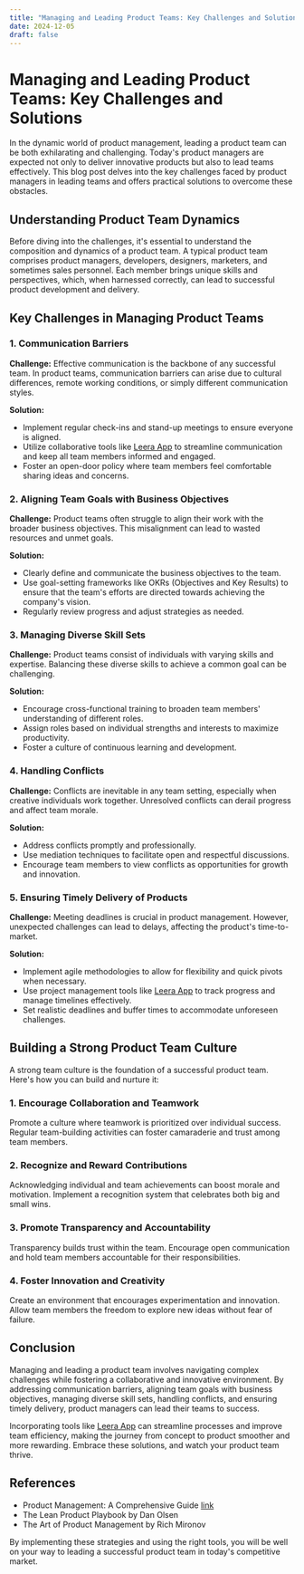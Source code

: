 ```yaml
---
title: "Managing and Leading Product Teams: Key Challenges and Solutions"
date: 2024-12-05
draft: false
---
```

# Managing and Leading Product Teams: Key Challenges and Solutions

In the dynamic world of product management, leading a product team can be both exhilarating and challenging. Today's product managers are expected not only to deliver innovative products but also to lead teams effectively. This blog post delves into the key challenges faced by product managers in leading teams and offers practical solutions to overcome these obstacles.

## Understanding Product Team Dynamics

Before diving into the challenges, it's essential to understand the composition and dynamics of a product team. A typical product team comprises product managers, developers, designers, marketers, and sometimes sales personnel. Each member brings unique skills and perspectives, which, when harnessed correctly, can lead to successful product development and delivery.

## Key Challenges in Managing Product Teams

### 1. Communication Barriers

**Challenge:**
Effective communication is the backbone of any successful team. In product teams, communication barriers can arise due to cultural differences, remote working conditions, or simply different communication styles.

**Solution:**
- Implement regular check-ins and stand-up meetings to ensure everyone is aligned.
- Utilize collaborative tools like [Leera App](https://leera.app) to streamline communication and keep all team members informed and engaged.
- Foster an open-door policy where team members feel comfortable sharing ideas and concerns.

### 2. Aligning Team Goals with Business Objectives

**Challenge:**
Product teams often struggle to align their work with the broader business objectives. This misalignment can lead to wasted resources and unmet goals.

**Solution:**
- Clearly define and communicate the business objectives to the team.
- Use goal-setting frameworks like OKRs (Objectives and Key Results) to ensure that the team's efforts are directed towards achieving the company's vision.
- Regularly review progress and adjust strategies as needed.

### 3. Managing Diverse Skill Sets

**Challenge:**
Product teams consist of individuals with varying skills and expertise. Balancing these diverse skills to achieve a common goal can be challenging.

**Solution:**
- Encourage cross-functional training to broaden team members' understanding of different roles.
- Assign roles based on individual strengths and interests to maximize productivity.
- Foster a culture of continuous learning and development.

### 4. Handling Conflicts

**Challenge:**
Conflicts are inevitable in any team setting, especially when creative individuals work together. Unresolved conflicts can derail progress and affect team morale.

**Solution:**
- Address conflicts promptly and professionally.
- Use mediation techniques to facilitate open and respectful discussions.
- Encourage team members to view conflicts as opportunities for growth and innovation.

### 5. Ensuring Timely Delivery of Products

**Challenge:**
Meeting deadlines is crucial in product management. However, unexpected challenges can lead to delays, affecting the product's time-to-market.

**Solution:**
- Implement agile methodologies to allow for flexibility and quick pivots when necessary.
- Use project management tools like [Leera App](https://leera.app) to track progress and manage timelines effectively.
- Set realistic deadlines and buffer times to accommodate unforeseen challenges.

## Building a Strong Product Team Culture

A strong team culture is the foundation of a successful product team. Here's how you can build and nurture it:

### 1. Encourage Collaboration and Teamwork

Promote a culture where teamwork is prioritized over individual success. Regular team-building activities can foster camaraderie and trust among team members.

### 2. Recognize and Reward Contributions

Acknowledging individual and team achievements can boost morale and motivation. Implement a recognition system that celebrates both big and small wins.

### 3. Promote Transparency and Accountability

Transparency builds trust within the team. Encourage open communication and hold team members accountable for their responsibilities.

### 4. Foster Innovation and Creativity

Create an environment that encourages experimentation and innovation. Allow team members the freedom to explore new ideas without fear of failure.

## Conclusion

Managing and leading a product team involves navigating complex challenges while fostering a collaborative and innovative environment. By addressing communication barriers, aligning team goals with business objectives, managing diverse skill sets, handling conflicts, and ensuring timely delivery, product managers can lead their teams to success.

Incorporating tools like [Leera App](https://leera.app) can streamline processes and improve team efficiency, making the journey from concept to product smoother and more rewarding. Embrace these solutions, and watch your product team thrive.

## References

- Product Management: A Comprehensive Guide [link](https://www.mindtheproduct.com)
- The Lean Product Playbook by Dan Olsen 
- The Art of Product Management by Rich Mironov

By implementing these strategies and using the right tools, you will be well on your way to leading a successful product team in today's competitive market.